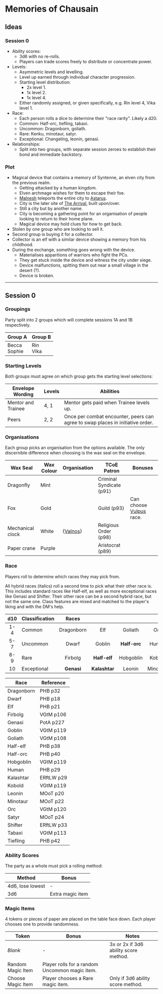 # Memories of Chausain

## Ideas

### Session 0

- Ability scores:
  - 3d6 with no re-rolls.
  - Players can trade scores freely to distribute or concentrate power.
- Levels:
  - Asymmetric levels and levelling.
  - Level up earned through individual character progression.
  - Starting level distribution:
    - 2x level 1.
    - 1x level 2.
    - 1x level 4.
  - Either randomly assigned, or given specifically, e.g. Rin level 4, Vika level 1.
- Race:
  - Each person rolls a dice to determine their "race rarity". Likely a d20.
  - Common: Half-orc, tiefling, tabaxi.
  - Uncommon: Dragonborn, goliath.
  - Rare: Kenku, minotaur, satyr.
  - Exceptional: Changeling, leonin, genasi.
- Relationships:
  - Split into two groups, with separate session zeroes to establish their bond and immediate backstory.

### Plot

- Magical device that contains a memory of Syntenne, an elven city from the previous realm.
  - Getting attacked by a human kingdom.
  - Elven archmage wishes for them to escape their foe.
  - [Malnesh](../gods/deities/malnesh.md) teleports the entire city to [Astarus](../planes/astarus.md).
  - City is the later site of [The Arrival](../history/events/the-arrival.md), built upon/over.
  - Still a city but by another name.
  - City is becoming a gathering point for an organisation of people looking to return to their home plane.
  - Magical device may hold clues for how to get back.
- Stolen by one group who are looking to sell it.
- Second group is buying it for a collector.
- Collector is an elf with a similar device showing a memory from his childhood.
- During the exchange, something goes wrong with the device.
  - Materialises apparitions of warriors who fight the PCs.
  - They get stuck inside the device and witness the city under siege.
  - Device malfunctions, spitting them out near a small village in the desert (?).
  - Device is broken.

---

## Session 0

### Groupings

Party split into 2 groups which will complete sessions 1A and 1B respectively.

| Group A | Group B |
| --- | --- |
| Becca<br>Sophie | Rin<br>Vika |

### Starting Levels

Both groups must agree on which group gets the starting level selections:

| Envelope Wording | Levels | Abilities |
| --- | --- | --- |
| Mentor and Trainee | 4, 1 | Mentor gets paid when Trainee levels up. |
| Peers | 2, 2 | Once per combat encounter, peers can agree to swap places in initiative order. |

### Organisations

Each group picks an organisation from the options available. The only discernible difference when choosing is the wax seal on the envelope.

| Wax Seal | Wax Colour | Organisation | TCoE Patron | Bonuses |
| --- | --- | --- | --- | --- |
| Dragonfly | Mint | | Criminal Syndicate (p91) | |
| Fox | Gold | | Guild (p93) | Can choose [Vulpus](../lineages/vulpus.md) race. |
| Mechanical clock | White | {[Valnos](../gods/deities/valnos.md)} | Religious Order (p98) | |
| Paper crane | Purple | | Aristocrat (p89) | |

### Race

Players roll to determine which races they may pick from.

All hybrid races (italics) roll a second time to pick what their other race is. This includes standard races like Half-elf, as well as more exceptional races like Genasi and Shifter. Their other race can be a second hybrid race, but not the same one. Class features are mixed and matched to the player's liking and with the DM's help.

| d10 | Classification | Races | | | | |
|:---:| --- |:---:|:---:|:---:|:---:|:---:|
| 1-4 | Common | Dragonborn | Elf | Goliath | Orc | Tabaxi |
| 5-7 | Uncommon | Dwarf | Goblin | **Half-orc** | Human | **Tiefling** |
| 8-9 | Rare | Firbolg | **Half-elf** | Hobgoblin | Kobold | Satyr |
| 10 | Exceptional | **Genasi** | **Kalashtar** | Leonin | Minotaur | **Shifter** |

| Race | Reference |
| --- | --- |
| Dragonborn | PHB p32 |
| Dwarf | PHB p18 |
| Elf | PHB p21 |
| Firbolg | VGtM p106 |
| Genasi | PotA p227 |
| Goblin | VGtM p119 |
| Goliath | VGtM p108 |
| Half-elf | PHB p38 |
| Half-orc | PHB p40 |
| Hobgoblin | VGtM p119 |
| Human | PHB p29 |
| Kalashtar | ERftLW p29 |
| Kobold | VGtM p119 |
| Leonin | MOoT p20 |
| Minotaur | MOoT p22 |
| Orc | VGtM p120 |
| Satyr | MOoT p24 |
| Shifter | ERftLW p33 |
| Tabaxi | VGtM p113 |
| Tiefling | PHB p42 |

### Ability Scores

The party as a whole must pick a rolling method:

| Method | Bonus |
| --- | --- |
| 4d6, lose lowest | - |
| 3d6 | Extra magic item |

### Magic Items

4 tokens or pieces of paper are placed on the table face down. Each player chooses one to provide randomness.

| Token | Bonus | Notes |
| --- | --- | --- |
| *Blank* | - | 3x or 2x if 3d6 ability score method. |
| Random Magic Item | Player rolls for a random Uncommon magic item. | |
| Choose Magic Item | Player chooses a Rare magic item. | Only if 3d6 ability score method. |
